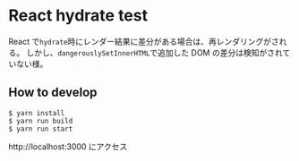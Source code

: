 # React hydrate test

React で`hydrate`時にレンダー結果に差分がある場合は、再レンダリングがされる。
しかし、`dangerouslySetInnerHTML`で追加した DOM の差分は検知がされていない様。

## How to develop

```
$ yarn install
$ yarn run build
$ yarn run start
```

http://localhost:3000 にアクセス

